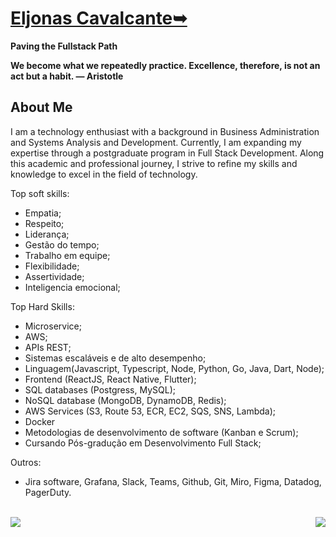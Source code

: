 
# <b>[Eljonas Cavalcante➥](https://www.linkedin.com/in/eljonascavalcante)</b>
<b>Paving the Fullstack Path</b><br>
<p><b>

 We become what we repeatedly practice. Excellence, therefore, is not an act but a habit.
— Aristotle
</p></b>


## About Me
I am a technology enthusiast with a background in Business Administration and Systems Analysis and Development. Currently, I am expanding my expertise through a postgraduate program in Full Stack Development. Along this academic and professional journey, I strive to refine my skills and knowledge to excel in the field of technology.

Top soft skills:
- Empatia;
- Respeito;
- Liderança;
- Gestão do tempo;
- Trabalho em equipe;
- Flexibilidade;
- Assertividade;
- Inteligencia emocional;

Top Hard Skills:
- Microservice;
- AWS;
- APIs REST;
- Sistemas escaláveis e de alto desempenho;
- Linguagem(Javascript, Typescript, Node, Python, Go, Java, Dart, Node);
- Frontend (ReactJS, React Native, Flutter);
- SQL databases (Postgress, MySQL);
- NoSQL database (MongoDB, DynamoDB, Redis);
- AWS Services (S3, Route 53, ECR, EC2, SQS, SNS, Lambda);
- Docker
- Metodologias de desenvolvimento de software (Kanban e Scrum);
- Cursando Pós-gradução em Desenvolvimento Full Stack;


Outros:
- Jira software, Grafana, Slack, Teams, Github, Git, Miro, Figma, Datadog, PagerDuty.




<br>

<a href="https://github.com/anuraghazra/convoychat">
  
  <img align="right" src="https://github-readme-stats.vercel.app/api?username=EljonasCavalcante&hide=&show_icons=true&theme=tokyonight&border_radius=15&hide_border=true&diplay=flex" />
  <img align="left" src="https://github-readme-stats.vercel.app/api/top-langs/?username=anuraghazra&langs_count=10&hide=GLSL,Rust,Astro,Assembly,Lua,Makefile&theme=tokyonight&border_radius=15&hide_border=true)](https://github.com/anuraghazra/github-readme-stats" />
 
</a> 

